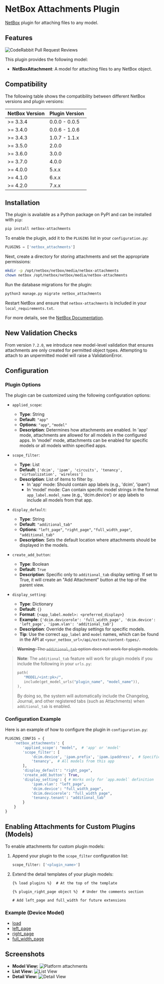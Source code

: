 # NetBox Attachments Plugin

[NetBox](https://github.com/netbox-community/netbox) plugin for attaching files to any model.

## Features
![CodeRabbit Pull Request Reviews](https://img.shields.io/coderabbit/prs/github/Kani999/netbox-attachments?utm_source=oss&utm_medium=github&utm_campaign=Kani999%2Fnetbox-attachments&labelColor=171717&color=FF570A&link=https%3A%2F%2Fcoderabbit.ai&label=CodeRabbit+Reviews)

This plugin provides the following model:

- **NetBoxAttachment**: A model for attaching files to any NetBox object.

## Compatibility

The following table shows the compatibility between different NetBox versions and plugin versions:

| NetBox Version | Plugin Version |
| -------------- | -------------- |
| >= 3.3.4       | 0.0.0 - 0.0.5  |
| >= 3.4.0       | 0.0.6 - 1.0.6  |
| >= 3.4.3       | 1.0.7 - 1.1.x  |
| >= 3.5.0       | 2.0.0          |
| >= 3.6.0       | 3.0.0          |
| >= 3.7.0       | 4.0.0          |
| >= 4.0.0       | 5.x.x          |
| >= 4.1.0       | 6.x.x          |
| >= 4.2.0       | 7.x.x          |

## Installation

The plugin is available as a Python package on PyPI and can be installed with `pip`:

```sh
pip install netbox-attachments
```

To enable the plugin, add it to the `PLUGINS` list in your `configuration.py`:

```python
PLUGINS = ['netbox_attachments']
```

Next, create a directory for storing attachments and set the appropriate permissions:

```sh
mkdir -p /opt/netbox/netbox/media/netbox-attachments
chown netbox /opt/netbox/netbox/media/netbox-attachments
```

Run the database migrations for the plugin:

```sh
python3 manage.py migrate netbox_attachments
```

Restart NetBox and ensure that `netbox-attachments` is included in your `local_requirements.txt`.

For more details, see the [NetBox Documentation](https://docs.netbox.dev/en/stable/plugins/#installing-plugins).


## New Validation Checks

From version `7.2.0`, we introduce new model-level validation that ensures attachments are only created for permitted object types. Attempting to attach to an unpermitted model will raise a ValidationError.

## Configuration

### Plugin Options

The plugin can be customized using the following configuration options:

- `applied_scope`:

  - **Type**: String
  - **Default**: `"app"`
  - **Options**: `"app"`, `"model"`
  - **Description**: Determines how attachments are enabled. In 'app' mode, attachments are allowed for all models in the configured apps. In 'model' mode, attachments can be enabled for specific models or all models within specified apps.

- `scope_filter`:

  - **Type**: List
  - **Default**: `['dcim', 'ipam', 'circuits', 'tenancy', 'virtualization', 'wireless']`
  - **Description**: List of items to filter by.
    - In 'app' mode: Should contain app labels (e.g., 'dcim', 'ipam')
    - In 'model' mode: Can contain specific model strings in the format `app_label.model_name` (e.g., 'dcim.device') or app labels to include all models from that app.

- `display_default`:

  - **Type**: String
  - **Default**: `"additional_tab"`
  - **Options**: `"left_page"`, `"right_page"`, `"full_width_page"`, `"additional_tab"`
  - **Description**: Sets the default location where attachments should be displayed in the models.

- `create_add_button`:

  - **Type**: Boolean
  - **Default**: `True`
  - **Description**: Specific only to `additional_tab` display setting. If set to True, it will create an "Add Attachment" button at the top of the parent view.

- `display_setting`:
  - **Type**: Dictionary
  - **Default**: `{}`
  - **Format**: `{<app_label.model>: <preferred_display>}`
  - **Example**: `{'dcim.devicerole': 'full_width_page', 'dcim.device': 'left_page', 'ipam.vlan': 'additional_tab'}`
  - **Description**: Override the display settings for specific models.
  - **Tip**: Use the correct `app_label` and `model` names, which can be found in the API at `<your_netbox_url>/api/extras/content-types/`.

> ~~**Warning**: The `additional_tab` option does not work for plugin models.~~

> **Note**: The `additional_tab` feature will work for plugin models if you include the following in your `urls.py`:
>
> ```python
> path(
>    "MODEL/<int:pk>/",
>    include(get_model_urls("plugin_name", "model_name")),
> ),
> ```
>
> By doing so, the system will automatically include the Changelog, Journal, and other registered tabs (such as Attachments) when `additional_tab` is enabled.

### Configuration Example

Here is an example of how to configure the plugin in `configuration.py`:

```python
PLUGINS_CONFIG = {
    'netbox_attachments': {
        'applied_scope': "model",  # 'app' or 'model'
        'scope_filter': [
            'dcim.device', 'ipam.prefix', 'ipam.ipaddress',  # Specific models
            'tenancy',  # All models from this app
        ],
        'display_default': "right_page",
        'create_add_button': True,
        'display_setting': { # Works only for `app.model` definition
            'ipam.vlan': "left_page",
            'dcim.device': "full_width_page",
            'dcim.devicerole': "full_width_page",
            'tenancy.tenant': "additional_tab"
        }
    }
}
```

## Enabling Attachments for Custom Plugins (Models)

To enable attachments for custom plugin models:

1. Append your plugin to the `scope_filter` configuration list:

   ```python
   scope_filter: ['<plugin_name>']
   ```

2. Extend the detail templates of your plugin models:

   ```django
   {% load plugins %}  # At the top of the template

   {% plugin_right_page object %}  # Under the comments section

   # Add left_page and full_width for future extensions
   ```

### Example (Device Model)

- [load](https://github.com/netbox-community/netbox/blob/c1b7f09530f0293d0f053b8930539b1d174cd03b/netbox/templates/dcim/device.html#L6)
- [left_page](https://github.com/netbox-community/netbox/blob/c1b7f09530f0293d0f053b8930539b1d174cd03b/netbox/templates/dcim/device.html#L149)
- [right_page](https://github.com/netbox-community/netbox/blob/c1b7f09530f0293d0f053b8930539b1d174cd03b/netbox/templates/dcim/device.html#L288)
- [full_width_page](https://github.com/netbox-community/netbox/blob/c1b7f09530f0293d0f053b8930539b1d174cd03b/netbox/templates/dcim/device.html#L293)

## Screenshots

- **Model View:**
  ![Platform attachments](docs/img/platform.png)
- **List View:**
  ![List View](docs/img/list.PNG)
- **Detail View:**
  ![Detail View](docs/img/detail.PNG)
